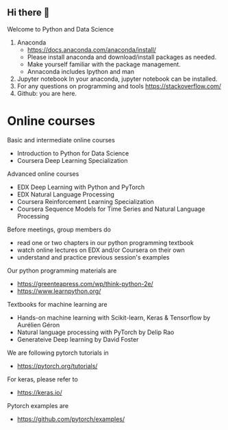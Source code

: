 ## Hi there 👋
Welcome to Python and Data Science 

1. Anaconda
   - https://docs.anaconda.com/anaconda/install/
   - Please install anaconda and download/install packages as needed.
   - Make yourself familiar with the package management.
   - Annaconda includes Ipython and man
1. Jupyter notebook
   In your anaconda, jupyter notebook can be installed.
1. For any questions on programming and tools
   https://stackoverflow.com/
1. Github: you are here.


# Online courses
Basic and intermediate online courses
* Introduction to Python for Data Science
* Coursera Deep Learning Specialization

Advanced online courses
* EDX Deep Learning with Python and PyTorch 
* EDX Natural Language Processing
* Coursera Reinforcement Learning Specialization
* Coursera Sequence Models for Time Series and Natural Language Processing

Before meetings, group members do
* read one or two chapters in our python programming textbook
* watch online lectures on EDX and/or Coursera on their own
* understand and practice previous session's examples

Our python programming materials are
* https://greenteapress.com/wp/think-python-2e/
* https://www.learnpython.org/

Textbooks for machine learning are
* Hands-on machine learning with Scikit-learn, Keras & Tensorflow by Aurélien Géron
* Natural language processing with PyTorch by Delip Rao
* Generateive Deep learning by David Foster

We are following pytorch tutorials in 
* https://pytorch.org/tutorials/

For keras, please refer to
* https://keras.io/

Pytorch examples are 
* https://github.com/pytorch/examples/




<!--
**r3cubed/r3cubed** is a ✨ _special_ ✨ repository because its `README.md` (this file) appears on your GitHub profile.

Here are some ideas to get you started:

- 🔭 I’m currently working on ...
- 🌱 I’m currently learning ...
- 👯 I’m looking to collaborate on ...
- 🤔 I’m looking for help with ...
- 💬 Ask me about ...
- 📫 How to reach me: ...
- 😄 Pronouns: ...
- ⚡ Fun fact: ...
-->
